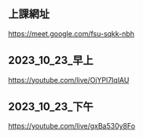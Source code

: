 ## 上課網址
https://meet.google.com/fsu-sqkk-nbh


## 2023_10_23_早上
https://youtube.com/live/OjYPl7IqlAU

## 2023_10_23_下午
https://youtube.com/live/gxBa530y8Fo